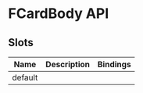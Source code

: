 # FCardBody API

## Slots

| Name    | Description | Bindings |
| ------- | ----------- | -------- |
| default |             |          |
